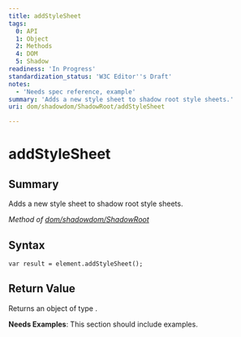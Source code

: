 ```yaml
---
title: addStyleSheet
tags:
  0: API
  1: Object
  2: Methods
  4: DOM
  5: Shadow
readiness: 'In Progress'
standardization_status: 'W3C Editor''s Draft'
notes:
  - 'Needs spec reference, example'
summary: 'Adds a new style sheet to shadow root style sheets.'
uri: dom/shadowdom/ShadowRoot/addStyleSheet

---
```

# addStyleSheet

## Summary

Adds a new style sheet to shadow root style sheets.

*Method of [dom/shadowdom/ShadowRoot](/dom/shadowdom/ShadowRoot)*

## Syntax

``` {.js}
var result = element.addStyleSheet();
```

## Return Value

Returns an object of type .

**Needs Examples**: This section should include examples.

